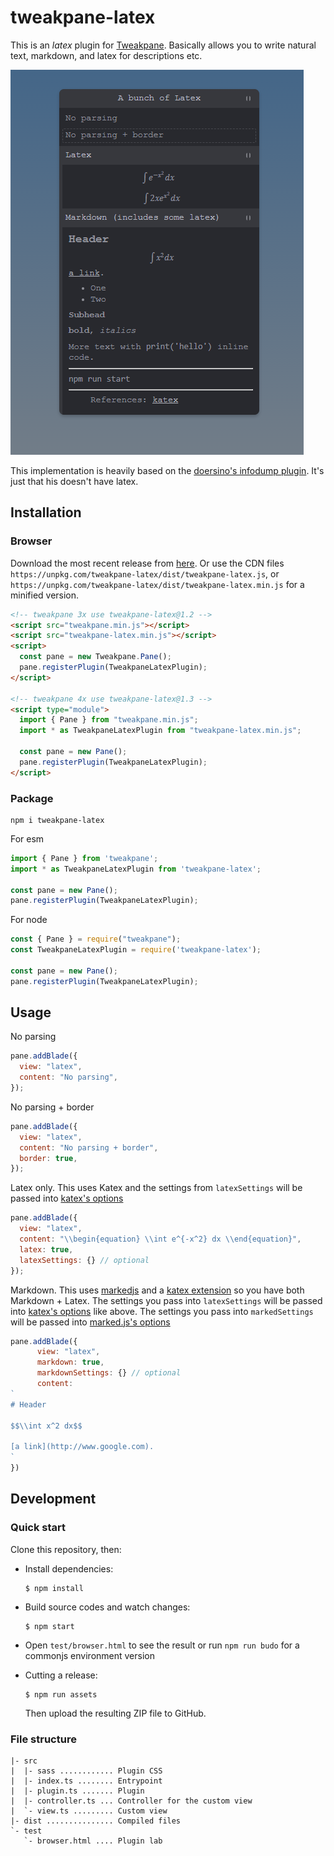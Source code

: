 # tweakpane-latex

This is an *latex* plugin for [Tweakpane](https://cocopon.github.io/tweakpane/). Basically allows you to write natural text, markdown, and latex for descriptions etc. 

![](screenshot.png)

This implementation is heavily based on the [doersino's infodump plugin](https://github.com/doersino/tweakpane-plugin-infodump). It's just that his doesn't have latex.

## Installation

### Browser

Download the most recent release from [here](https://github.com/curtisjhu/tweakpane-latex/releases).
Or use the CDN files `https://unpkg.com/tweakpane-latex/dist/tweakpane-latex.js`, or `https://unpkg.com/tweakpane-latex/dist/tweakpane-latex.min.js` for a minified version.
```html
<!-- tweakpane 3x use tweakpane-latex@1.2 -->
<script src="tweakpane.min.js"></script>
<script src="tweakpane-latex.min.js"></script>
<script>
  const pane = new Tweakpane.Pane();
  pane.registerPlugin(TweakpaneLatexPlugin);
</script>

<!-- tweakpane 4x use tweakpane-latex@1.3 -->
<script type="module">
  import { Pane } from "tweakpane.min.js";
  import * as TweakpaneLatexPlugin from "tweakpane-latex.min.js";

  const pane = new Pane();
  pane.registerPlugin(TweakpaneLatexPlugin);
</script>
```


### Package
```
npm i tweakpane-latex
```
For esm
```js
import { Pane } from 'tweakpane';
import * as TweakpaneLatexPlugin from 'tweakpane-latex';

const pane = new Pane();
pane.registerPlugin(TweakpaneLatexPlugin);
```
For node
```js
const { Pane } = require("tweakpane");
const TweakpaneLatexPlugin = require('tweakpane-latex');

const pane = new Pane();
pane.registerPlugin(TweakpaneLatexPlugin);
```

## Usage

No parsing
```js
pane.addBlade({
  view: "latex",
  content: "No parsing",
});
```

No parsing + border
```js
pane.addBlade({
  view: "latex",
  content: "No parsing + border",
  border: true,
});
```
Latex only. This uses Katex and the settings from `latexSettings` will be passed into [katex's options](https://katex.org/docs/options.html)
```js
pane.addBlade({
  view: "latex",
  content: "\\begin{equation} \\int e^{-x^2} dx \\end{equation}",
  latex: true,
  latexSettings: {} // optional
});
```

Markdown. This uses [markedjs](https://marked.js.org/) and a [katex extension](https://github.com/UziTech/marked-katex-extension) so you have both Markdown + Latex. The settings you pass into `latexSettings` will be passed into [katex's options](https://katex.org/docs/options.html) like above. The settings you pass into `markedSettings` will be passed into [marked.js's options](https://github.com/UziTech/marked-katex-extension)

```js
pane.addBlade({
      view: "latex",
      markdown: true,
      markdownSettings: {} // optional
      content:
`
# Header

$$\\int x^2 dx$$

[a link](http://www.google.com).
`
})
```

## Development

### Quick start

Clone this repository, then:

* Install dependencies:

  ```
  $ npm install
  ```

* Build source codes and watch changes:

  ```
  $ npm start
  ```

* Open `test/browser.html` to see the result or run `npm run budo` for a commonjs environment version

* Cutting a release:

  ```
  $ npm run assets
  ```

  Then upload the resulting ZIP file to GitHub.

### File structure

```
|- src
|  |- sass ............ Plugin CSS
|  |- index.ts ........ Entrypoint
|  |- plugin.ts ....... Plugin
|  |- controller.ts ... Controller for the custom view
|  `- view.ts ......... Custom view
|- dist ............... Compiled files
`- test
   `- browser.html .... Plugin lab
```



